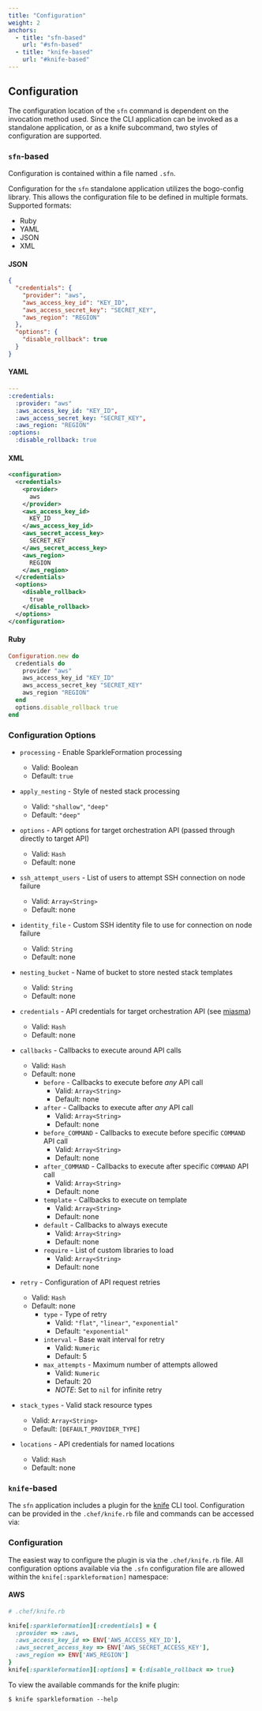 ```yaml
---
title: "Configuration"
weight: 2
anchors:
  - title: "sfn-based"
    url: "#sfn-based"
  - title: "knife-based"
    url: "#knife-based"
---
```



## Configuration

The configuration location of the `sfn` command is
dependent on the invocation method used. Since the
CLI application can be invoked as a standalone
application, or as a knife subcommand, two styles
of configuration are supported.

### `sfn`-based

Configuration is contained within a file named
`.sfn`.

Configuration for the `sfn` standalone application
utilizes the bogo-config library. This allows the
configuration file to be defined in multiple formats.
Supported formats:

* Ruby
* YAML
* JSON
* XML

#### JSON

~~~json
{
  "credentials": {
    "provider": "aws",
    "aws_access_key_id": "KEY_ID",
    "aws_access_secret_key": "SECRET_KEY",
    "aws_region": "REGION"
  },
  "options": {
    "disable_rollback": true
  }
}
~~~

#### YAML

~~~yaml
---
:credentials:
  :provider: "aws"
  :aws_access_key_id: "KEY_ID",
  :aws_access_secret_key: "SECRET_KEY",
  :aws_region: "REGION"
:options:
  :disable_rollback: true
~~~

#### XML

~~~xml
<configuration>
  <credentials>
    <provider>
      aws
    </provider>
    <aws_access_key_id>
      KEY_ID
    </aws_access_key_id>
    <aws_secret_access_key>
      SECRET_KEY
    </aws_secret_access_key>
    <aws_region>
      REGION
    </aws_region>
  </credentials>
  <options>
    <disable_rollback>
      true
    </disable_rollback>
  </options>
</configuration>
~~~

#### Ruby

~~~ruby
Configuration.new do
  credentials do
    provider "aws"
    aws_access_key_id "KEY_ID"
    aws_access_secret_key "SECRET_KEY"
    aws_region "REGION"
  end
  options.disable_rollback true
end
~~~

### Configuration Options

* `processing` - Enable SparkleFormation processing
  * Valid: Boolean
  * Default: `true`

* `apply_nesting` - Style of nested stack processing
  * Valid: `"shallow"`, `"deep"`
  * Default: `"deep"`

* `options` - API options for target orchestration API (passed through directly to target API)
  * Valid: `Hash`
  * Default: none

* `ssh_attempt_users` - List of users to attempt SSH connection on node failure
  * Valid: `Array<String>`
  * Default: none

* `identity_file` - Custom SSH identity file to use for connection on node failure
  * Valid: `String`
  * Default: none

* `nesting_bucket` - Name of bucket to store nested stack templates
  * Valid: `String`
  * Default: none

* `credentials` - API credentials for target orchestration API (see [miasma](https://github.com/miasma-rb/miasma))
  * Valid: `Hash`
  * Default: none

* `callbacks` - Callbacks to execute around API calls
  * Valid: `Hash`
  * Default: none
    * `before` - Callbacks to execute before _any_ API call
      * Valid: `Array<String>`
      * Default: none
    * `after` - Callbacks to execute after _any_ API call
      * Valid: `Array<String>`
      * Default: none
    * `before_COMMAND` - Callbacks to execute before specific `COMMAND` API call
      * Valid: `Array<String>`
      * Default: none
    * `after_COMMAND` - Callbacks to execute after specific `COMMAND` API call
      * Valid: `Array<String>`
      * Default: none
    * `template` - Callbacks to execute on template
      * Valid: `Array<String>`
      * Default: none
    * `default` - Callbacks to always execute
      * Valid: `Array<String>`
      * Default: none
    * `require` - List of custom libraries to load
      * Valid: `Array<String>`
      * Default: none

* `retry` - Configuration of API request retries
  * Valid: `Hash`
  * Default: none
    * `type` - Type of retry
      * Valid: `"flat"`, `"linear"`, `"exponential"`
      * Default: `"exponential"`
    * `interval` - Base wait interval for retry
      * Valid: `Numeric`
      * Default: 5
    * `max_attempts` - Maximum number of attempts allowed
      * Valid: `Numeric`
      * Default: 20
      * _NOTE_: Set to `nil` for infinite retry

* `stack_types` - Valid stack resource types
  * Valid: `Array<String>`
  * Default: `[DEFAULT_PROVIDER_TYPE]`

* `locations` - API credentials for named locations
  * Valid: `Hash`
  * Default: none

### `knife`-based

The `sfn` application includes a plugin for the
[knife][knife] CLI tool. Configuration can be
provided in the `.chef/knife.rb` file and commands
can be accessed via:


### Configuration

The easiest way to configure the plugin is via the
`.chef/knife.rb` file. All configuration options available
via the `.sfn` configuration file are allowed within the
`knife[:sparkleformation]` namespace:

#### AWS

```ruby
# .chef/knife.rb

knife[:sparkleformation][:credentials] = {
  :provider => :aws,
  :aws_access_key_id => ENV['AWS_ACCESS_KEY_ID'],
  :aws_secret_access_key => ENV['AWS_SECRET_ACCESS_KEY'],
  :aws_region => ENV['AWS_REGION']
}
knife[:sparkleformation][:options] = {:disable_rollback => true}
```

To view the available commands for the knife plugin:

~~~
$ knife sparkleformation --help
~~~

[knife]: https://docs.chef.io/knife.html

